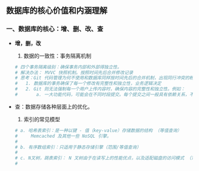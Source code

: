 ## **数据库的核心价值和内涵理解**

### **一、数据库的核心：增、删、改、查**
- **增，删，改**
    1. 数据的一致性：事务隔离机制
    ```sh
    # 四个事务隔离级别：确保事务内部和外部得独立性。
    # 解决办法： MVVC 快照机制。按照时间先后合并修改记录
    # 思考：Git 代码管理为何不使用和数据库同样按时间先后的合并机制，出现同行冲突的粉情况必须自己手动处理冲突？
    #   1. 数据库的事务确保了每一个修改有完整性和独立性，业务逻辑决定
    #   2. Git 则无法强制每一个用户上传内容时，确保内容的完整性和独立性。例如：
    #       a. 一大功能代码，可能会在不同时段提交。每个提交之间一般具有依赖关系，不像事务那样完整独立      
    ```

- 查：数据存储各种层面上的优化。
    1. 索引的常见模型
    ```sh
    # a. 哈希表索引：是一种以键 - 值（key-value）存储数据的结构 （等值查询）
    #     Memcached 及其他一些 NoSQL 引擎。
    #
    # b. 有序数组索引：只适用于静态存储引擎（范围/等值查询）
    #     
    # c. N叉树，跳表索引： N 叉树由于在读写上的性能优点，以及适配磁盘的访问模式 （范围/等值/修改）
    # 
    ```























